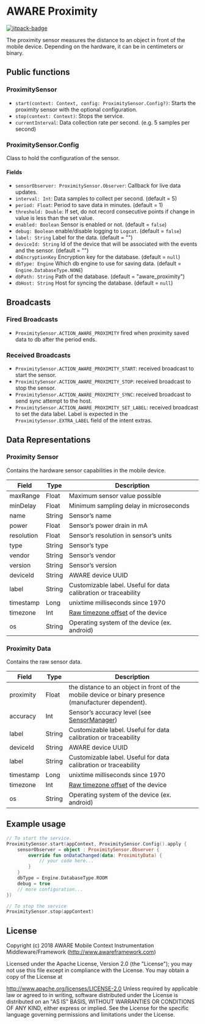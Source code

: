 # AWARE Proximity

[![jitpack-badge](https://jitpack.io/v/awareframework/com.aware.android.sensor.proximity.svg)](https://jitpack.io/#awareframework/com.aware.android.sensor.proximity)

The proximity sensor measures the distance to an object in front of the mobile device. Depending on the hardware, it can be in centimeters or binary.

## Public functions

### ProximitySensor

+ `start(context: Context, config: ProximitySensor.Config?)`: Starts the proximity sensor with the optional configuration.
+ `stop(context: Context)`: Stops the service.
+ `currentInterval`: Data collection rate per second. (e.g. 5 samples per second)

### ProximitySensor.Config

Class to hold the configuration of the sensor.

#### Fields

+ `sensorObserver: ProximitySensor.Observer`: Callback for live data updates.
+ `interval: Int`: Data samples to collect per second. (default = 5)
+ `period: Float`: Period to save data in minutes. (default = 1)
+ `threshold: Double`: If set, do not record consecutive points if change in value is less than the set value.
+ `enabled: Boolean` Sensor is enabled or not. (default = `false`)
+ `debug: Boolean` enable/disable logging to `Logcat`. (default = `false`)
+ `label: String` Label for the data. (default = "")
+ `deviceId: String` Id of the device that will be associated with the events and the sensor. (default = "")
+ `dbEncryptionKey` Encryption key for the database. (default = `null`)
+ `dbType: Engine` Which db engine to use for saving data. (default = `Engine.DatabaseType.NONE`)
+ `dbPath: String` Path of the database. (default = "aware_proximity")
+ `dbHost: String` Host for syncing the database. (default = `null`)

## Broadcasts

### Fired Broadcasts

+ `ProximitySensor.ACTION_AWARE_PROXIMITY` fired when proximity saved data to db after the period ends.

### Received Broadcasts

+ `ProximitySensor.ACTION_AWARE_PROXIMITY_START`: received broadcast to start the sensor.
+ `ProximitySensor.ACTION_AWARE_PROXIMITY_STOP`: received broadcast to stop the sensor.
+ `ProximitySensor.ACTION_AWARE_PROXIMITY_SYNC`: received broadcast to send sync attempt to the host.
+ `ProximitySensor.ACTION_AWARE_PROXIMITY_SET_LABEL`: received broadcast to set the data label. Label is expected in the `ProximitySensor.EXTRA_LABEL` field of the intent extras.

## Data Representations

### Proximity Sensor

Contains the hardware sensor capabilities in the mobile device.

| Field      | Type   | Description                                                     |
| ---------- | ------ | --------------------------------------------------------------- |
| maxRange   | Float  | Maximum sensor value possible                                   |
| minDelay   | Float  | Minimum sampling delay in microseconds                          |
| name       | String | Sensor’s name                                                  |
| power      | Float  | Sensor’s power drain in mA                                     |
| resolution | Float  | Sensor’s resolution in sensor’s units                         |
| type       | String | Sensor’s type                                                  |
| vendor     | String | Sensor’s vendor                                                |
| version    | String | Sensor’s version                                               |
| deviceId   | String | AWARE device UUID                                               |
| label      | String | Customizable label. Useful for data calibration or traceability |
| timestamp  | Long   | unixtime milliseconds since 1970                                |
| timezone   | Int    | [Raw timezone offset][1] of the device                          |
| os         | String | Operating system of the device (ex. android)                    |

### Proximity Data

Contains the raw sensor data.

| Field     | Type   | Description                                                                                          |
| --------- | ------ | ---------------------------------------------------------------------------------------------------- |
| proximity | Float  | the distance to an object in front of the mobile device or binary presence (manufacturer dependent). |
| accuracy  | Int    | Sensor’s accuracy level (see [SensorManager][2])                                                    |
| label     | String | Customizable label. Useful for data calibration or traceability                                      |
| deviceId  | String | AWARE device UUID                                                                                    |
| label     | String | Customizable label. Useful for data calibration or traceability                                      |
| timestamp | Long   | unixtime milliseconds since 1970                                                                     |
| timezone  | Int    | [Raw timezone offset][1] of the device                                                               |
| os        | String | Operating system of the device (ex. android)                                                         |

## Example usage

```kotlin
// To start the service.
ProximitySensor.start(appContext, ProximitySensor.Config().apply {
    sensorObserver = object : ProximitySensor.Observer {
        override fun onDataChanged(data: ProximityData) {
            // your code here...
        }
    }
    dbType = Engine.DatabaseType.ROOM
    debug = true
    // more configuration...
})

// To stop the service
ProximitySensor.stop(appContext)
```

## License

Copyright (c) 2018 AWARE Mobile Context Instrumentation Middleware/Framework (http://www.awareframework.com)

Licensed under the Apache License, Version 2.0 (the "License"); you may not use this file except in compliance with the License. You may obtain a copy of the License at

http://www.apache.org/licenses/LICENSE-2.0
Unless required by applicable law or agreed to in writing, software distributed under the License is distributed on an "AS IS" BASIS, WITHOUT WARRANTIES OR CONDITIONS OF ANY KIND, either express or implied. See the License for the specific language governing permissions and limitations under the License.

[1]: https://developer.android.com/reference/java/util/TimeZone#getRawOffset()
[2]: http://developer.android.com/reference/android/hardware/SensorManager.html